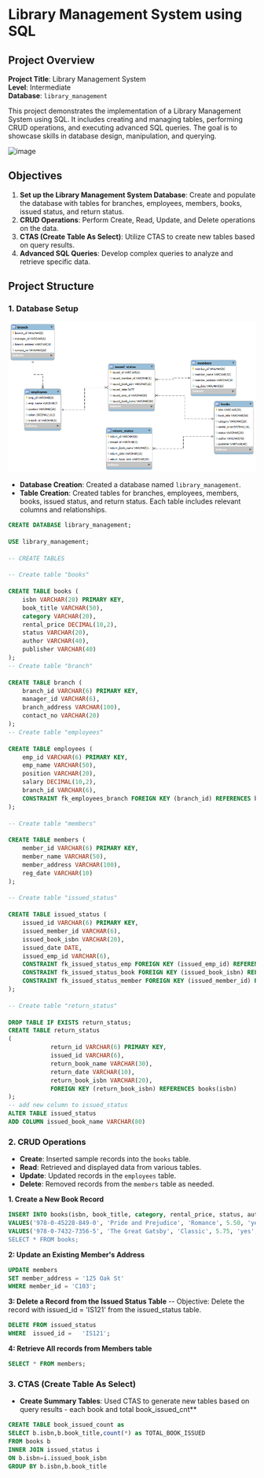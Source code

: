 # Library Management System using SQL

## Project Overview

**Project Title**: Library Management System  
**Level**: Intermediate  
**Database**: `library_management`

This project demonstrates the implementation of a Library Management System using SQL. It includes creating and managing tables, performing CRUD operations, and executing advanced SQL queries. The goal is to showcase skills in database design, manipulation, and querying.

<img width="800" height="500" alt="image" src="https://github.com/user-attachments/assets/4a9ec27f-cf88-4945-af32-df920e93a813" />

## Objectives

1. **Set up the Library Management System Database**: Create and populate the database with tables for branches, employees, members, books, issued status, and return status.
2. **CRUD Operations**: Perform Create, Read, Update, and Delete operations on the data.
3. **CTAS (Create Table As Select)**: Utilize CTAS to create new tables based on query results.
4. **Advanced SQL Queries**: Develop complex queries to analyze and retrieve specific data.

## Project Structure

### 1. Database Setup
<img src="./er_diagram.png" alt="Entity-Relationship Diagram" width="800">


- **Database Creation**: Created a database named `library_management`.
- **Table Creation**: Created tables for branches, employees, members, books, issued status, and return status. Each table includes relevant columns and relationships.

```sql
CREATE DATABASE library_management;

USE library_management;

-- CREATE TABLES

-- Create table "books"

CREATE TABLE books (
    isbn VARCHAR(20) PRIMARY KEY,
    book_title VARCHAR(50),
    category VARCHAR(20),
    rental_price DECIMAL(10,2),
    status VARCHAR(20),
    author VARCHAR(40),
    publisher VARCHAR(40)
);
-- Create table "branch"

CREATE TABLE branch (
    branch_id VARCHAR(6) PRIMARY KEY,
    manager_id VARCHAR(6),  
    branch_address VARCHAR(100),
    contact_no VARCHAR(20)
);
-- Create table "employees"

CREATE TABLE employees (
    emp_id VARCHAR(6) PRIMARY KEY,
    emp_name VARCHAR(50),
    position VARCHAR(20),
    salary DECIMAL(10,2),
    branch_id VARCHAR(6),
    CONSTRAINT fk_employees_branch FOREIGN KEY (branch_id) REFERENCES branch(branch_id)
);

-- Create table "members"

CREATE TABLE members (
    member_id VARCHAR(6) PRIMARY KEY,
    member_name VARCHAR(50),
    member_address VARCHAR(100),
    reg_date VARCHAR(10)
);

-- Create table "issued_status"

CREATE TABLE issued_status (
    issued_id VARCHAR(6) PRIMARY KEY,
    issued_member_id VARCHAR(6),
    issued_book_isbn VARCHAR(20),
    issued_date DATE,
    issued_emp_id VARCHAR(6),
    CONSTRAINT fk_issued_status_emp FOREIGN KEY (issued_emp_id) REFERENCES employees(emp_id),
    CONSTRAINT fk_issued_status_book FOREIGN KEY (issued_book_isbn) REFERENCES books(isbn),
    CONSTRAINT fk_issued_status_member FOREIGN KEY (issued_member_id) REFERENCES members(member_id)
);

-- Create table "return_status"

DROP TABLE IF EXISTS return_status;
CREATE TABLE return_status
(
            return_id VARCHAR(6) PRIMARY KEY,
            issued_id VARCHAR(6),
            return_book_name VARCHAR(30),
            return_date VARCHAR(10),
            return_book_isbn VARCHAR(20),
            FOREIGN KEY (return_book_isbn) REFERENCES books(isbn)
);
-- add new column to issued_status
ALTER TABLE issued_status
ADD COLUMN issued_book_name VARCHAR(80)
```



### 2. CRUD Operations

- **Create**: Inserted sample records into the `books` table.
- **Read**: Retrieved and displayed data from various tables.
- **Update**: Updated records in the `employees` table.
- **Delete**: Removed records from the `members` table as needed.

**1. Create a New Book Record**
```sql
INSERT INTO books(isbn, book_title, category, rental_price, status, author, publisher)
VALUES('978-0-45228-849-0', 'Pride and Prejudice', 'Romance', 5.50, 'yes', 'Jane Austen', 'T. Egerton, Whitehall'),
VALUES('978-0-7432-7356-5', 'The Great Gatsby', 'Classic', 5.75, 'yes', 'F. Scott Fitzgerald', 'Charles Scribner\'s Sons');
SELECT * FROM books;
```
**2: Update an Existing Member's Address**

```sql
UPDATE members
SET member_address = '125 Oak St'
WHERE member_id = 'C103';
```

**3: Delete a Record from the Issued Status Table**
-- Objective: Delete the record with issued_id = 'IS121' from the issued_status table.

```sql
DELETE FROM issued_status
WHERE  issued_id =   'IS121';
```

**4: Retrieve All records from Members table**

```sql
SELECT * FROM members;
```

### 3. CTAS (Create Table As Select)

- **Create Summary Tables**: Used CTAS to generate new tables based on query results - each book and total book_issued_cnt**

```sql
CREATE TABLE book_issued_count as
SELECT b.isbn,b.book_title,count(*) as TOTAL_BOOK_ISSUED
FROM books b
INNER JOIN issued_status i
ON b.isbn=i.issued_book_isbn
GROUP BY b.isbn,b.book_title
```
